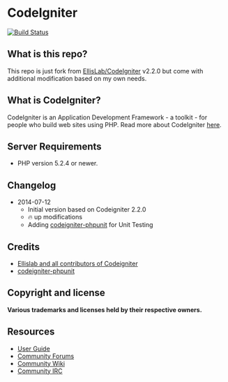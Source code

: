 # CodeIgniter

[![Build Status](https://travis-ci.org/feryardiant/codeigniter.svg?branch=master)](https://travis-ci.org/feryardiant/codeigniter)

## What is this repo?

This repo is just fork from [EllisLab/CodeIgniter](https://github.com/EllisLab/CodeIgniter) v2.2.0 but come with additional modification based on my own needs.

## What is CodeIgniter?

CodeIgniter is an Application Development Framework - a toolkit - for people who build web sites using PHP. Read more about CodeIgniter [here](http://ellislab.com/codeignite).

## Server Requirements

- PHP version 5.2.4 or newer.

## Changelog

* 2014-07-12
  * Initial version based on Codeigniter 2.2.0
  * :fire: up modifications
  * Adding [codeigniter-phpunit](https://github.com/fmalk/codeigniter-phpunit) for Unit Testing

## Credits

- [Ellislab and all contributors of Codeigniter](https://github.com/EllisLab/CodeIgniter)
- [codeigniter-phpunit](https://github.com/fmalk/codeigniter-phpunit)

## Copyright and license

**Various trademarks and licenses held by their respective owners.**

## Resources

- [User Guide](http://ellislab.com/codeigniter/user_guide/)
- [Community Forums](http://ellislab.com/forums/)
- [Community Wiki](https://github.com/EllisLab/CodeIgniter/wiki/)
- [Community IRC](http://ellislab.com/codeigniter/irc)
